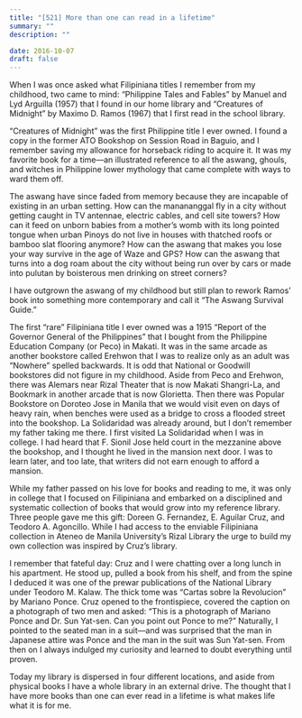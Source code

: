 ```yaml
---
title: "[521] More than one can read in a lifetime"
summary: ""
description: ""

date: 2016-10-07
draft: false
---
```


When I was once asked what Filipiniana titles I remember from my childhood, two came to mind: “Philippine Tales and Fables” by Manuel and Lyd Arguilla (1957) that I found in our home library and “Creatures of Midnight” by Maximo D. Ramos (1967) that I first read in the school library.

“Creatures of Midnight” was the first Philippine title I ever owned. I found a copy in the former ATO Bookshop on Session Road in Baguio, and I remember saving my allowance for horseback riding to acquire it. It was my favorite book for a time—an illustrated reference to all the aswang, ghouls, and witches in Philippine lower mythology that came complete with ways to ward them off.

The aswang have since faded from memory because they are incapable of existing in an urban setting. How can the manananggal fly in a city without getting caught in TV antennae, electric cables, and cell site towers? How can it feed on unborn babies from a mother’s womb with its long pointed tongue when urban Pinoys do not live in houses with thatched roofs or bamboo slat flooring anymore? How can the aswang that makes you lose your way survive in the age of Waze and GPS? How can the aswang that turns into a dog roam about the city without being run over by cars or made into pulutan by boisterous men drinking on street corners?

I have outgrown the aswang of my childhood but still plan to rework Ramos’ book into something more contemporary and call it “The Aswang Survival Guide.”

The first “rare” Filipiniana title I ever owned was a 1915 “Report of the Governor General of the Philippines” that I bought from the Philippine Education Company (or Peco) in Makati. It was in the same arcade as another bookstore called Erehwon that I was to realize only as an adult was “Nowhere” spelled backwards. It is odd that National or Goodwill bookstores did not figure in my childhood. Aside from Peco and Erehwon, there was Alemars near Rizal Theater that is now Makati Shangri-La, and Bookmark in another arcade that is now Glorietta. Then there was Popular Bookstore on Doroteo Jose in Manila that we would visit even on days of heavy rain, when benches were used as a bridge to cross a flooded street into the bookshop. La Solidaridad was already around, but I don’t remember my father taking me there. I first visited La Solidaridad when I was in college. I had heard that F. Sionil Jose held court in the mezzanine above the bookshop, and I thought he lived in the mansion next door. I was to learn later, and too late, that writers did not earn enough to afford a mansion.

While my father passed on his love for books and reading to me, it was only in college that I focused on Filipiniana and embarked on a disciplined and systematic collection of books that would grow into my reference library. Three people gave me this gift: Doreen G. Fernandez, E. Aguilar Cruz, and Teodoro A. Agoncillo. While I had access to the enviable Filipiniana collection in Ateneo de Manila University’s Rizal Library the urge to build my own collection was inspired by Cruz’s library.

I remember that fateful day: Cruz and I were chatting over a long lunch in his apartment. He stood up, pulled a book from his shelf, and from the spine I deduced it was one of the prewar publications of the National Library under Teodoro M. Kalaw. The thick tome was “Cartas sobre la Revolucion” by Mariano Ponce. Cruz opened to the frontispiece, covered the caption on a photograph of two men and asked: “This is a photograph of Mariano Ponce and Dr. Sun Yat-sen. Can you point out Ponce to me?” Naturally, I pointed to the seated man in a suit—and was surprised that the man in Japanese attire was Ponce and the man in the suit was Sun Yat-sen. From then on I always indulged my curiosity and learned to doubt everything until proven.

Today my library is dispersed in four different locations, and aside from physical books I have a whole library in an external drive. The thought that I have more books than one can ever read in a lifetime is what makes life what it is for me.


